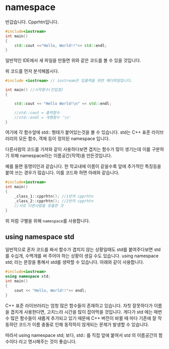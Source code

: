 # namespace
반갑습니다. Cpprhtn입니다.

```C++
#include<iostream>
int main() 
{ 
    std::cout <<"Hello, World!!"<< std::endl;
}
```

일반적인 IDE에서 새 파일을 만들면 위와 같은 코드를 볼 수 있을 것입니다.


위 코드를 먼저 분석해봅시다.

```C++
#include <iostream> // iostream은 입출력을 위한 헤더파일입니다.

int main() //시작함수(진입점)
{

    std::cout << "Hello World!\n" << std::endl;

    //std::cout = 출력함수
    //std::endl = 개행함수 '\n'
}
```

여기에 각 함수앞에 std:: 형태가 붙어있는것을 볼 수 있습니다.
std는 C++ 표준 라이브러리의 모든 함수, 객체 등이 정의된 namespace 입니다.

다른사람의 코드를 가져와 같이 사용하다보면 겹치는 함수가 많이 생기는데
이를 구분하기 위해 namespace라는 이름공간(직역)을 만든것입니다.

예를 들면 동명이인과 같습니다.
한 학교내에 이름이 같을수록 앞에 추가적인 특징등을 붙여 쓰는 경우가 많습니다.
이를 코드화 하면 아래와 같습니다.

```C++
#include<iostream>
int main()
{
    _class_1::cpprhtn(); //1반의 cpprhtn
    _class_2::cpprhtn(); //2반의 cpprhtn
    //서로 다른사람을 호출한 것
}
```
위 처럼 구별을 위해 `namespace`를 사용합니다.


## using namespace std
일반적으로 혼자 코드를 짜서 함수가 겹치지 않는 상황일때도 std를 붙여주다보면 std를 수십개, 수백개를 써 주어야 하는 상황이 생길 수도 있습니다.
using namespace std; 라는 문장을 통해서 std를 생략할 수 있습니다.
아래와 같이 사용합니다.

```C++
#include<iostream>
using namespace std;
int main() 
{
    cout << "Hello, World!!"<< endl;
}
```



C++ 표준 라이브러리는 엄청 많은 함수들이 존재하고 있습니다. 자칫 잘못하다가 이름을 겹치게 사용한다면, 고치느라 시간을 많이 잡아먹을 것입니다. 
게다가 std 에는 매번 수 많은 함수들이 새롭게 추가되고 있기 때문에 C++ 버전이 바뀔 때 마다 기존에 잘 작동하던 코드가 이름 충돌로 인해 동작하지 않게되는 문제가 발생할 수 있습니다.

따라서 using namespace std; 보다, std:: 를 직접 앞에 붙여서 std 의 이름공간의 함수이다 라고 명시해주는 것이 좋습니다. 